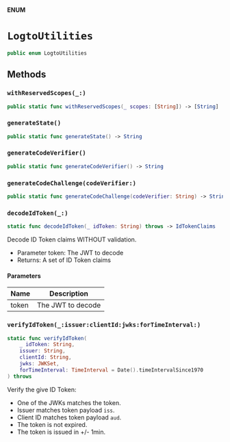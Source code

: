 **ENUM**

# `LogtoUtilities`

```swift
public enum LogtoUtilities
```

## Methods
### `withReservedScopes(_:)`

```swift
public static func withReservedScopes(_ scopes: [String]) -> [String]
```

### `generateState()`

```swift
public static func generateState() -> String
```

### `generateCodeVerifier()`

```swift
public static func generateCodeVerifier() -> String
```

### `generateCodeChallenge(codeVerifier:)`

```swift
public static func generateCodeChallenge(codeVerifier: String) -> String
```

### `decodeIdToken(_:)`

```swift
static func decodeIdToken(_ idToken: String) throws -> IdTokenClaims
```

Decode ID Token claims WITHOUT validation.
- Parameter token: The JWT to decode
- Returns: A set of ID Token claims

#### Parameters

| Name | Description |
| ---- | ----------- |
| token | The JWT to decode |

### `verifyIdToken(_:issuer:clientId:jwks:forTimeInterval:)`

```swift
static func verifyIdToken(
    _ idToken: String,
    issuer: String,
    clientId: String,
    jwks: JWKSet,
    forTimeInterval: TimeInterval = Date().timeIntervalSince1970
) throws
```

Verify the give ID Token:
* One of the JWKs matches the token.
* Issuer matches token payload `iss`.
* Client ID matches token payload `aud`.
* The token is not expired.
* The token is issued in +/- 1min.
